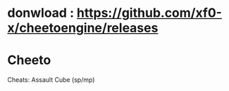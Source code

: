 # donwload : https://github.com/xf0-x/cheetoengine/releases

# Cheeto 


Cheats:
Assault Cube (sp/mp)
